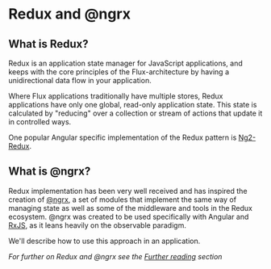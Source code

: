 # Redux and @ngrx

## What is Redux?

Redux is an application state manager for JavaScript applications, and keeps
with the core principles of the Flux-architecture by having a unidirectional
data flow in your application.

Where Flux applications traditionally have multiple stores, Redux applications
have only one global, read-only application state. This state is calculated by
"reducing" over a collection or stream of actions that update it in controlled ways.

One popular Angular specific implementation of the Redux pattern is 
[Ng2-Redux](https://github.com/wbuchwalter/ng2-redux).

## What is @ngrx?

Redux implementation has been very well received and has inspired the creation 
of [@ngrx](https://github.com/ngrx "ngrx collection"), a set of modules that 
implement the same way of managing state as well as some of the middleware and 
tools in the Redux ecosystem. @ngrx was created to be used specifically with 
Angular and [RxJS](https://github.com/Reactive-Extensions/RxJS), as it leans 
heavily on the observable paradigm.

We'll describe how to use this approach in an application.

*For further on Redux and @ngrx see the 
[Further reading](../further-reading.html#redux-and-ngrx) section*
